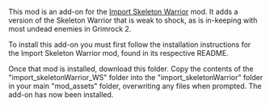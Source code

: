 This mod is an add-on for the [Import Skeleton Warrior](https://github.com/MurdoMaclachlan/grimrock-import/tree/master/import_skeletonWarrior) mod. It adds a version of the Skeleton Warrior that is weak to shock, as is in-keeping with most undead enemies in Grimrock 2.

To install this add-on you must first follow the installation instructions for the Import Skeleton Warrior mod, found in its respective README.

Once that mod is installed, download this folder. Copy the contents of the "import_skeletonWarrior_WS" folder into the "import_skeletonWarrior" folder in your main "mod_assets" folder, overwriting any files when prompted. The add-on has now been installed.
